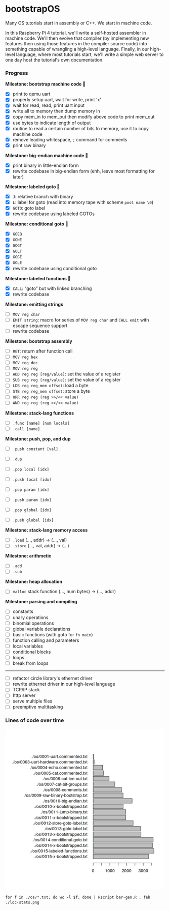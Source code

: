 # bootstrapOS

Many OS tutorials start in assembly or C++. We start in machine code.

In this Raspberry Pi 4 tutorial, we'll write a self-hosted assembler in machine code. We'll then evolve that compiler (by implementing new features then using those features in the compiler source code) into something capable of wrangling a high-level language. Finally, in our high-level language, where most tutorials start, we'll write a simple web server to one day host the tutorial's own documentation.

### Progress

**Milestone: bootstrap machine code 🎉**
- [x] print to qemu uart
- [x] properly setup uart, wait for write, print 'x'
- [x] wait for read, read, print uart input
- [x] write all to memory then dump memory in
- [x] copy mem_in to mem_out then modify above code to print mem_out
- [x] use bytes to indicate length of output
- [x] routine to read a certain number of bits to memory, use it to copy machine code
- [x] remove leading whitespace, `;` command for comments
- [x] print raw binary

**Milestone: big-endian machine code 🎉**
- [x] print binary in little-endian form
- [x] rewrite codebase in big-endian form (ehh, leave most formatting for later)

**Milestone: labeled goto 🎉**
- [x] `J`: relative branch with binary
- [x] `L`: label for goto (read into memory tape with scheme `pos4 name \0`)
- [x] `GOTO`: goto label
- [x] rewrite codebase using labeled GOTOs 

**Milestone: conditional goto 🎉**
- [x] `GOEQ`
- [x] `GONE`
- [x] `GOGT`
- [x] `GOLT`
- [x] `GOGE`
- [x] `GOLE`
- [x] rewrite codebase using conditional goto

**Milestone: labeled functions 🎉**
- [x] `CALL`: "goto" but with linked branching
- [x] rewrite codebase

**Milestone: emitting strings**
- [ ] `MOV reg char`
- [ ] `EMIT string`: macro for series of `MOV reg char` and `CALL emit` with escape sequence support
- [ ] rewrite codebase

**Milestone: bootstrap assembly**
- [ ] `RET`: return after function call
- [ ] `MOV reg hex`
- [ ] `MOV reg dec`
- [ ] `MOV reg reg`
- [ ] `ADD reg reg [reg/value]`: set the value of a register
- [ ] `SUB reg reg [reg/value]`: set the value of a register
- [ ] `LDB reg reg_mem offset`: load a byte
- [ ] `STB reg reg_mem offset`: store a byte
- [ ] `ORR reg reg (reg >>/<< value)`
- [ ] `AND reg reg (reg >>/<< value)`

**Milestone: stack-lang functions**
- [ ] `.func [name] [num locals]`
- [ ] `.call [name]`

**Milestone: push, pop, and dup**
- [ ] `.push constant [val]`
- [ ] `.dup`

- [ ] `.pop local [idx]`
- [ ] `.push local [idx]`

- [ ] `.pop param [idx]`
- [ ] `.push param [idx]`

- [ ] `.pop global [idx]`
- [ ] `.push global [idx]`


**Milestone: stack-lang memory access**
- [ ] `.load` (..., addr) -> (..., val)
- [ ] `.store` (..., val, addr) -> (...)

**Milestone: arithmetic**
- [ ] `.add`
- [ ] `.sub`

**Milestone: heap allocation**
- [ ] `malloc` stack function (..., num bytes) -> (..., addr)

**Milestone: parsing and compiling**
- [ ] constants
- [ ] unary operations
- [ ] binomial operations
- [ ] global variable declarations
- [ ] basic functions (with goto for `fn main`)
- [ ] function calling and parameters
- [ ] local variables
- [ ] conditional blocks
- [ ] loops
- [ ] break from loops

---

- [ ] refactor circle library's ethernet driver
- [ ] rewrite ethernet driver in our high-level language
- [ ] TCP/IP stack
- [ ] http server
- [ ] serve multiple files
- [ ] preemptive multitasking

### Lines of code over time

![lines of code](./loc-stats.png)

```
for f in ./os/*.txt; do wc -l $f; done | Rscript bar-gen.R ; feh ./loc-stats.png
```
